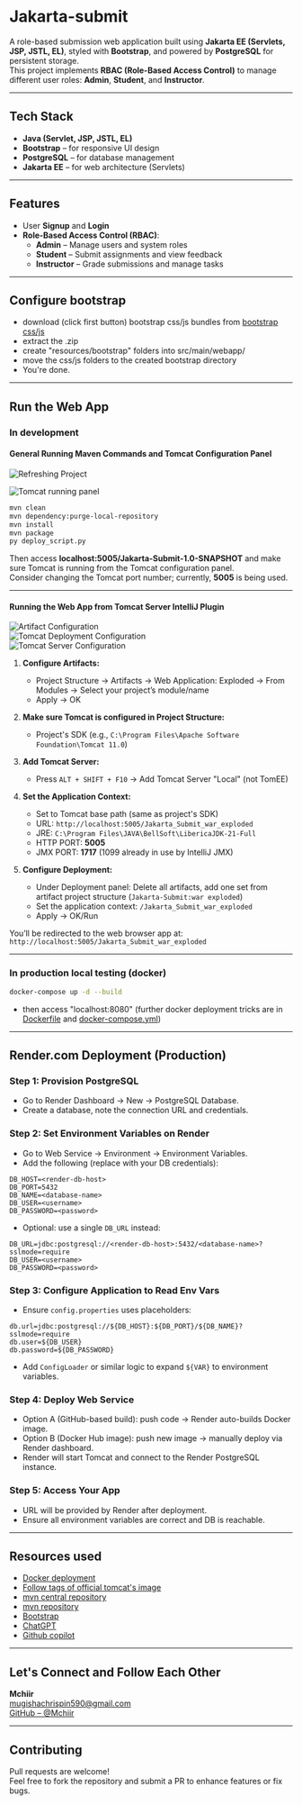 # Jakarta-submit

A role-based submission web application built using **Jakarta EE (Servlets, JSP, JSTL, EL)**, styled with **Bootstrap**, and powered by **PostgreSQL** for persistent storage.  
This project implements **RBAC (Role-Based Access Control)** to manage different user roles: **Admin**, **Student**, and **Instructor**.

---

## Tech Stack

- **Java (Servlet, JSP, JSTL, EL)**
- **Bootstrap** – for responsive UI design
- **PostgreSQL** – for database management
- **Jakarta EE** – for web architecture (Servlets)

---

## Features

- User **Signup** and **Login**
- **Role-Based Access Control (RBAC)**:
  - **Admin** – Manage users and system roles
  - **Student** – Submit assignments and view feedback
  - **Instructor** – Grade submissions and manage tasks

---

## Configure bootstrap

- download (click first button) bootstrap css/js bundles from [bootstrap css/js](https://getbootstrap.com/docs/5.3/getting-started/download)
- extract the .zip
- create "resources/bootstrap" folders into src/main/webapp/
- move the css/js folders to the created bootstrap directory
- You're done.

---

## Run the Web App

### In development

#### General Running Maven Commands and Tomcat Configuration Panel

![Refreshing Project](./static/refreshing-project.png)

![Tomcat running panel](./static/tomcat%20conf%20pannel.png)

```sh
mvn clean
mvn dependency:purge-local-repository
mvn install
mvn package
py deploy_script.py
```

Then access **localhost:5005/Jakarta-Submit-1.0-SNAPSHOT** and make sure Tomcat is running from the Tomcat configuration panel.  
Consider changing the Tomcat port number; currently, **5005** is being used.

---

#### Running the Web App from Tomcat Server IntelliJ Plugin

![Artifact Configuration](./static/artifact%20conf.png)  
![Tomcat Deployment Configuration](./static/tomcat%20depl%20conf.png)  
![Tomcat Server Configuration](./static/tomcat%20server%20conf.png)

1. **Configure Artifacts:**

   - Project Structure → Artifacts → Web Application: Exploded → From Modules → Select your project’s module/name
   - Apply → OK

2. **Make sure Tomcat is configured in Project Structure:**

   - Project's SDK (e.g., `C:\Program Files\Apache Software Foundation\Tomcat 11.0`)

3. **Add Tomcat Server:**

   - Press `ALT + SHIFT + F10` → Add Tomcat Server "Local" (not TomEE)

4. **Set the Application Context:**

   - Set to Tomcat base path (same as project's SDK)
   - URL: `http://localhost:5005/Jakarta_Submit_war_exploded`
   - JRE: `C:\Program Files\JAVA\BellSoft\LibericaJDK-21-Full`
   - HTTP PORT: **5005**
   - JMX PORT: **1717** (1099 already in use by IntelliJ JMX)

5. **Configure Deployment:**
   - Under Deployment panel: Delete all artifacts, add one set from artifact project structure (`Jakarta-Submit:war exploded`)
   - Set the application context: `/Jakarta_Submit_war_exploded`
   - Apply → OK/Run

You’ll be redirected to the web browser app at: `http://localhost:5005/Jakarta_Submit_war_exploded`

---

### In production local testing (docker)

```bash
docker-compose up -d --build
```

- then access "localhost:8080" (further docker deployment tricks are in [Dockerfile](./Dockerfile) and [docker-compose.yml](./docker-compose.yml))

---

## Render.com Deployment (Production)

### Step 1: Provision PostgreSQL

- Go to Render Dashboard → New → PostgreSQL Database.
- Create a database, note the connection URL and credentials.

### Step 2: Set Environment Variables on Render

- Go to Web Service → Environment → Environment Variables.
- Add the following (replace with your DB credentials):

```env
DB_HOST=<render-db-host>
DB_PORT=5432
DB_NAME=<database-name>
DB_USER=<username>
DB_PASSWORD=<password>
```

- Optional: use a single `DB_URL` instead:

```
DB_URL=jdbc:postgresql://<render-db-host>:5432/<database-name>?sslmode=require
DB_USER=<username>
DB_PASSWORD=<password>
```

### Step 3: Configure Application to Read Env Vars

- Ensure `config.properties` uses placeholders:

```properties
db.url=jdbc:postgresql://${DB_HOST}:${DB_PORT}/${DB_NAME}?sslmode=require
db.user=${DB_USER}
db.password=${DB_PASSWORD}
```

- Add `ConfigLoader` or similar logic to expand `${VAR}` to environment variables.

### Step 4: Deploy Web Service

- Option A (GitHub-based build): push code → Render auto-builds Docker image.
- Option B (Docker Hub image): push new image → manually deploy via Render dashboard.
- Render will start Tomcat and connect to the Render PostgreSQL instance.

### Step 5: Access Your App

- URL will be provided by Render after deployment.
- Ensure all environment variables are correct and DB is reachable.

---

## Resources used

- [Docker deployment](https://medium.com/@poojithairosha/how-to-containerize-a-java-ee-web-application-with-mysql-database-using-docker-c09388ffdba6)
- [Follow tags of official tomcat's image](https://hub.docker.com/_/tomcat)
- [mvn central repository](https://mvnrepository.com)
- [mvn repository](https://mvnrepository.com/)
- [Bootstrap](https://getbootstrap.com/)
- [ChatGPT](https://chatgpt.com/)
- [Github copilot](https://github.com/copilot)

---

## Let's Connect and Follow Each Other

**Mchiir**  
[mugishachrispin590@gmail.com](mailto:mugishachrispin590@gmail.com)  
[GitHub – @Mchiir](https://github.com/Mchiir)

---

## Contributing

Pull requests are welcome!  
Feel free to fork the repository and submit a PR to enhance features or fix bugs.
